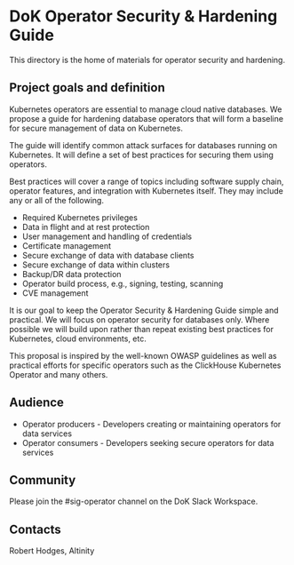 # DoK Operator Security & Hardening Guide

This directory is the home of materials for operator security and hardening. 

## Project goals and definition

Kubernetes operators are essential to manage cloud native databases. We
propose a guide for hardening database operators that will form a baseline
for secure management of data on Kubernetes.

The guide will identify common attack surfaces for databases running
on Kubernetes. It will define a set of best practices for securing them
using operators.

Best practices will cover a range of topics including software supply
chain, operator features, and integration with Kubernetes itself. They
may include any or all of the following.

* Required Kubernetes privileges
* Data in flight and at rest protection
* User management and handling of credentials
* Certificate management
* Secure exchange of data with database clients
* Secure exchange of data within clusters
* Backup/DR data protection
* Operator build process, e.g., signing, testing, scanning
* CVE management

It is our goal to keep the Operator Security & Hardening Guide simple and
practical. We will focus on operator security for databases only. Where
possible we will build upon rather than repeat existing best practices
for Kubernetes, cloud environments, etc.

This proposal is inspired by the well-known OWASP guidelines as well as
practical efforts for specific operators such as the ClickHouse Kubernetes
Operator and many others.

## Audience

* Operator producers - Developers creating or maintaining operators for data services
* Operator consumers - Developers seeking secure operators for data services

## Community

Please join the #sig-operator channel on the DoK Slack Workspace.

## Contacts

Robert Hodges, Altinity
